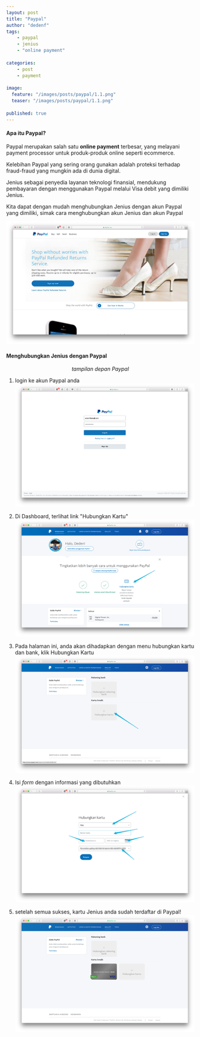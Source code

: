 ```yaml
---
layout: post
title: "Paypal"
author: "dedenf"
tags:
    - paypal
    - jenius
    - "online payment"

categories:
    - post
    - payment

image:
  feature: "/images/posts/paypal/1.1.png"
  teaser: "/images/posts/paypal/1.1.png"
  
published: true
---
```


#### Apa itu Paypal?
Paypal merupakan salah satu **online payment** terbesar, yang melayani payment processor untuk produk-produk online seperti ecommerce.

Kelebihan Paypal yang sering orang gunakan adalah proteksi terhadap fraud-fraud yang mungkin ada di dunia digital.

Jenius sebagai penyedia layanan teknologi finansial, mendukung pembayaran dengan menggunakan Paypal melalui Visa debit yang dimiliki Jenius.

Kita dapat dengan mudah menghubungkan Jenius dengan akun Paypal yang dimiliki, simak cara menghubungkan akun Jenius dan akun Paypal

![](/images/posts/paypal/1.jpg)
<!-- more -->

#### Menghubungkan Jenius dengan Paypal

<p style="text-align: center;font-style:italic;"> tampilan depan Paypal </p>

1. login ke akun Paypal anda
![login](/images/posts/paypal/1.1.png)

2. Di Dashboard, terlihat link "Hubungkan Kartu"
![dashboard hubungkan kartu](/images/posts/paypal/2.png)

3. Pada halaman ini, anda akan dihadapkan dengan menu hubungkan kartu dan bank, klik Hubungkan Kartu
![hubungkan kartu](/images/posts/paypal/3.png)

4. Isi *form* dengan informasi yang dibutuhkan
![](/images/posts/paypal/5.png)

5. setelah semua sukses, kartu Jenius anda sudah terdaftar di Paypal!
![jenius card registered](/images/posts/paypal/6.png)

